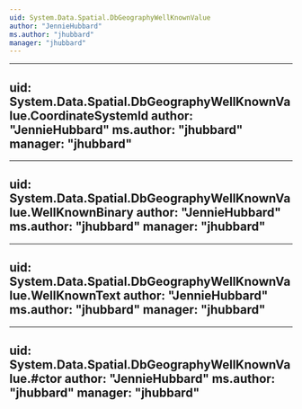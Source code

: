 ```yaml
---
uid: System.Data.Spatial.DbGeographyWellKnownValue
author: "JennieHubbard"
ms.author: "jhubbard"
manager: "jhubbard"
---
```


---
uid: System.Data.Spatial.DbGeographyWellKnownValue.CoordinateSystemId
author: "JennieHubbard"
ms.author: "jhubbard"
manager: "jhubbard"
---

---
uid: System.Data.Spatial.DbGeographyWellKnownValue.WellKnownBinary
author: "JennieHubbard"
ms.author: "jhubbard"
manager: "jhubbard"
---

---
uid: System.Data.Spatial.DbGeographyWellKnownValue.WellKnownText
author: "JennieHubbard"
ms.author: "jhubbard"
manager: "jhubbard"
---

---
uid: System.Data.Spatial.DbGeographyWellKnownValue.#ctor
author: "JennieHubbard"
ms.author: "jhubbard"
manager: "jhubbard"
---
